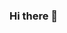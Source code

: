 ### Hi there 👋

<!--
**ahmetfurkangazioglu/ahmetfurkangazioglu** is a ✨ _special_ ✨ repository because its `README.md` (this file) appears on your GitHub profile.

Here are some ideas to get you started:

- 🔭 I’m currently working on Programming
- 🌱 I’m currently learning how to develop games in unity.
- 👯 I’m looking to collaborate with other game developer.
- 💬 Ask me about anything
- 📫 How to reach me: Instagram
- 😄 Pronouns: Her

[### Connect with me:

[![website](./img/globe-light.svg)](https://codestackr.com](https://ahmetfurkangazioglu.itch.io#gh-light-mode-only)
[![website](./img/globe-dark.svg)](https://codestackr.com](https://ahmetfurkangazioglu.itch.io#gh-dark-mode-only)
&nbsp;&nbsp;
[![website](./img/twitter-light.svg)](https://twitter.com/codestackr#gh-light-mode-only)
[![website](./img/twitter-dark.svg)](https://twitter.com/codestackr#gh-dark-mode-only)
&nbsp;&nbsp;
[![website](./img/linkedin-light.svg)](https://linkedin.com/in/codeSTACKr#gh-light-mode-only)
[![website](./img/linkedin-dark.svg)](https://linkedin.com/in/codeSTACKr#gh-dark-mode-only)
&nbsp;&nbsp;
[![website](./img/instagram-light.svg)](https://instagram.com/codeSTACKr#gh-light-mode-only)
[![website](./img/instagram-dark.svg)](https://instagram.com/codeSTACKr#gh-dark-mode-only)

![Github stats 1](https://github-readme-stats.vercel.app/api?username=ahmetfurkangazioglu&show_icons=true&theme=gradient) 
